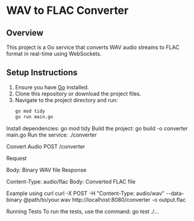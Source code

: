  # WAV to FLAC Converter

## Overview

This project is a Go service that converts WAV audio streams to FLAC format in real-time using WebSockets.

## Setup Instructions

1. Ensure you have [Go](https://golang.org/dl/) installed.
2. Clone this repository or download the project files.
3. Navigate to the project directory and run:
   ```bash
   go mod tidy
   go run main.go
Install dependencies:
go mod tidy
Build the project:
go build -o converter main.go
Run the service:
./converter

Convert Audio
POST /converter

Request

Body: Binary WAV file
Response

Content-Type: audio/flac
Body: Converted FLAC file

Example using curl
curl -X POST -H "Content-Type: audio/wav" --data-binary @path/to/your.wav http://localhost:8080/converter -o output.flac

Running Tests
To run the tests, use the command:
go test ./...

